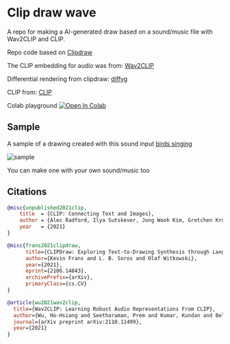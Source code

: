 # Clip draw wave 

A repo for making a AI-generated draw based on a sound/music file with Wav2CLIP and CLIP.

Repo code based on [Clipdraw](https://github.com/kvfrans/clipdraw) 

The CLIP embedding for audio was from: [Wav2CLIP](https://github.com/descriptinc/lyrebird-wav2clip)

Differential rendering from clipdraw: [diffvg](https://github.com/BachiLi/diffvg/blob/master/apps/painterly_rendering.py)

CLIP from: [CLIP](https://github.com/openai/CLIP.git)

Colab playground [![Open In Colab](https://colab.research.google.com/assets/colab-badge.svg)](https://drive.google.com/file/d/1ykExkuj_8WiZuap-gqB1JV3lErlVvUOl/view?usp=sharing)


## Sample

A sample of a drawing created with this sound input [birds singing](https://www.youtube.com/watch?v=XdlIbNrki5o)

![sample](https://user-images.githubusercontent.com/95462960/148018641-c6b8a3d1-78ad-46a9-8f9b-1fda4b4c1613.png)

You can make one with your own sound/music too

## Citations

```bibtex
@misc{unpublished2021clip,
    title  = {CLIP: Connecting Text and Images},
    author = {Alec Radford, Ilya Sutskever, Jong Wook Kim, Gretchen Krueger, Sandhini Agarwal},
    year   = {2021}
}
```

```bibtex
@misc{frans2021clipdraw,
      title={CLIPDraw: Exploring Text-to-Drawing Synthesis through Language-Image Encoders}, 
      author={Kevin Frans and L. B. Soros and Olaf Witkowski},
      year={2021},
      eprint={2106.14843},
      archivePrefix={arXiv},
      primaryClass={cs.CV}
}
```

```bibtex
@article{wu2021wav2clip,
  title={Wav2CLIP: Learning Robust Audio Representations From CLIP},
  author={Wu, Ho-Hsiang and Seetharaman, Prem and Kumar, Kundan and Bello, Juan Pablo},
  journal={arXiv preprint arXiv:2110.11499},
  year={2021}
}
```
